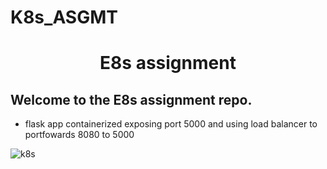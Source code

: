 # K8s_ASGMT
<h1 align=center>E8s assignment</h1>

<h2>Welcome to the E8s assignment repo.</h2>  

- flask app containerized exposing port 5000  and using load balancer to portfowards 8080 to 5000

![k8s](https://user-images.githubusercontent.com/60821705/141738420-9e936fb1-bb69-4391-9095-6e67909f941a.PNG)
